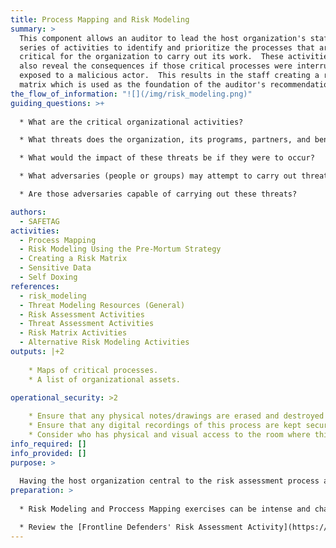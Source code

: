 ```yaml
---
title: Process Mapping and Risk Modeling
summary: >
  This component allows an auditor to lead the host organization's staff in a
  series of activities to identify and prioritize the processes that are
  critical for the organization to carry out its work.  These activities will
  also reveal the consequences if those critical processes were interrupted or
  exposed to a malicious actor.  This results in the staff creating a risk
  matrix which is used as the foundation of the auditor's recommendations.
the_flow_of_information: "![](/img/risk_modeling.png)"
guiding_questions: >+
  
  * What are the critical organizational activities?

  * What threats does the organization, its programs, partners, and beneficiaries face?

  * What would the impact of these threats be if they were to occur?

  * What adversaries (people or groups) may attempt to carry out threats?

  * Are those adversaries capable of carrying out these threats?

authors:
  - SAFETAG
activities:
  - Process Mapping
  - Risk Modeling Using the Pre-Mortum Strategy
  - Creating a Risk Matrix
  - Sensitive Data
  - Self Doxing
references:
  - risk_modeling
  - Threat Modeling Resources (General)
  - Risk Assessment Activities
  - Threat Assessment Activities
  - Risk Matrix Activities
  - Alternative Risk Modeling Activities
outputs: |+2
  
    * Maps of critical processes.
    * A list of organizational assets.

operational_security: >2
  
    * Ensure that any physical notes/drawings are erased and destroyed once digitally recorded.
    * Ensure that any digital recordings of this process are kept secure and encrypted. 
    * Consider who has physical and visual access to the room where this process takes place, and if the room can be secured if this activity may span long/overnight breaks.
info_required: []
info_provided: []
purpose: >
  
  Having the host organization central to the risk assessment process allows the auditor to put their threats and recommendations into the host's own narrative. With greater ownership of the process the staff will be more engaged in addressing the threats identified when the audit is complete. [^social_engineering_important_all] By engaging as many staff as possible the auditor also is providing a framework for staff to examine future concerns when the auditor is gone. The existing in/formal security practices captured during this process will be used to remove organizational and psyco-social barriers to starting new practices.
preparation: >
  
  * Risk Modeling and Proccess Mapping exercises can be intense and challenging to facilitate.   Risk modeling will require a mixed approach of exercises, and the order which you identify each component will vary depending upon the organization. Prepare and review your exercises, and plan for how they will flow together. Note your specific desired outcomes to easily recover or re-direct the activity based on emergent needs.

  * Review the [Frontline Defenders' Risk Assessment Activity](https://www.frontlinedefenders.org/sites/default/files/workbook_eng_master.pdf)
---
```

